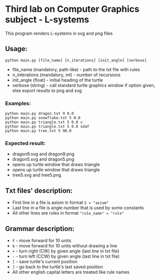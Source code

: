 
# Third lab on Computer Graphics subject - L-systems

This program renders L-systems in svg and png files

## Usage:
`python main.py [file_name] [n_iterations] [init_angle] [verbose]`

- file_name (mandatory, path-like) - path to the txt file with rules
- n_interations (mandatory, int) - number of recursions
- init_angle (float) - initial heading of the turtle
- verbose (string) - call standard turtle graphics window if option given, else export results to png and svg

### Examples:
```
python main.py dragon.txt 9 0.0
python main.py snowflake.txt 5 0.0
python main.py triangle.txt 5 0.0 v
python main.py triangle.txt 5 0.0 sdaf
python main.py tree.txt 5 90.0
```

### Expected result:
* dragon9.svg and dragon9.png
* dragon5.svg and dragon5.png
* opens up turtle window that draws triangle
* opens up turtle window that draws triangle
* tree5.svg and tree5.png

## Txt files' description:
- First line in a file is axiom in format `S = "axiom"`
- Last line in a file is angle number that is used by some constants
- All other lines are rules in format `"rule_name" = "rule"`


## Grammar description:
* `F` - move forward for 10 units
* `b` - move forward for 10 units without drawing a line
* `+` - turn right (CW) by given angle (last line in txt file)
* `-` - turn left (CCW) by given angle (last line in txt file)
* `[` - save turtle's current position
* `]` - go back to the turtle's last saved position
* All other english capital letters are treated like rule names